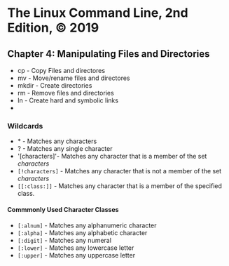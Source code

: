 # The Linux Command Line, 2nd Edition, © 2019

## Chapter 4: Manipulating Files and Directories

* cp - Copy Files and directores
* mv - Move/rename files and directores
* mkdir - Create directories
* rm - Remove files and directories
* ln - Create hard and symbolic links
* 
### Wildcards

* \* - Matches any characters
* \? - Matches any single character
* '[characters]'- Matches any character that is a member of the set _characters_
* `[!characters]` - Matches any character that is not a member of the set _characters_
* `[[:class:]]` - Matches any character that is a member of the specified class.


#### Commmonly Used Character Classes

* `[:alnum]` - Matches any alphanumeric character
* `[:alpha]` - Matches any alphabetic character
* `[:digit]` - Matches any numeral
* `[:lower]` - Matches any lowercase letter
* `[:upper]` - Matches any uppercase letter